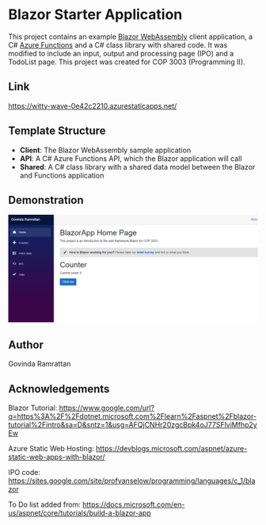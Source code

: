 # Blazor Starter Application

This project contains an example [Blazor WebAssembly](https://docs.microsoft.com/aspnet/core/blazor/?view=aspnetcore-3.1#blazor-webassembly) client application, a C# [Azure Functions](https://docs.microsoft.com/azure/azure-functions/functions-overview) and a C# class library with shared code. It was modified to include an input, output and processing page (IPO) and a TodoList page. This project was created for COP 3003 (Programming II).

## Link
https://witty-wave-0e42c2210.azurestaticapps.net/

## Template Structure
- **Client**: The Blazor WebAssembly sample application
- **API**: A C# Azure Functions API, which the Blazor application will call
- **Shared**: A C# class library with a shared data model between the Blazor and Functions application

## Demonstration
![screenshot](https://github.com/GovindaJR/BlazorApp/blob/main/Screenshot.PNG) 

## Author
Govinda Ramrattan

## Acknowledgements
Blazor Tutorial: https://www.google.com/url?q=https%3A%2F%2Fdotnet.microsoft.com%2Flearn%2Faspnet%2Fblazor-tutorial%2Fintro&sa=D&sntz=1&usg=AFQjCNHr20zgcBpk4oJ77SFlviMfhp2yEw


Azure Static Web Hosting: https://devblogs.microsoft.com/aspnet/azure-static-web-apps-with-blazor/

IPO code: https://sites.google.com/site/profvanselow/programming/languages/c_1/blazor

To Do list added from: https://docs.microsoft.com/en-us/aspnet/core/tutorials/build-a-blazor-app
